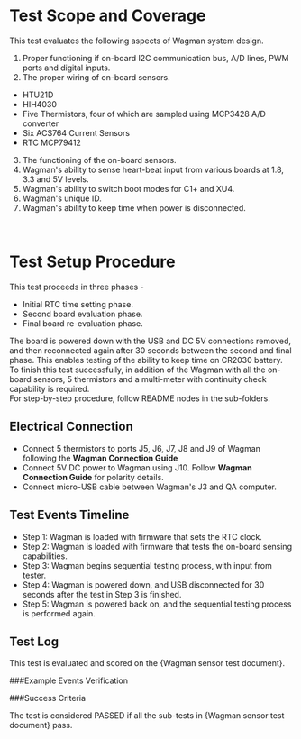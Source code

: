 # Test Scope and Coverage

This test evaluates the following aspects of Wagman system design. </br>
1. Proper functioning if on-board I2C communication bus, A/D lines, PWM ports and digital inputs. </br>
2. The proper wiring of on-board sensors.</br>
* HTU21D </br>
* HIH4030 </br>
* Five Thermistors, four of which are sampled using MCP3428 A/D converter </br>
* Six ACS764 Current Sensors </br>
* RTC MCP79412 </br>
3. The functioning of the on-board sensors.</br>
4. Wagman's ability to sense heart-beat input from various boards at 1.8, 3.3 and 5V levels.</br>
5. Wagman's ability to switch boot modes for C1+ and XU4.</br>
6. Wagman's unique ID. </br>
7. Wagman's ability to keep time when power is disconnected. </br>
</br>

# Test Setup Procedure

This test proceeds in three phases - </br>
* Initial RTC time setting phase.
* Second board evaluation phase.
* Final board re-evaluation phase.

The board is powered down with the USB and DC 5V connections removed, and then reconnected again
after 30 seconds between the second and final phase. This enables testing of the ability to keep
time on CR2030 battery.
</br>
To finish this test successfully, in addition of the Wagman with all the on-board sensors, 5 thermistors 
and a multi-meter with continuity check capability is required. 
</br>
For step-by-step procedure, follow README nodes in the sub-folders.

## Electrical Connection
*  Connect 5 thermistors to ports J5, J6, J7, J8 and J9 of Wagman following the __Wagman Connection Guide__
*  Connect 5V DC power to Wagman using J10. Follow __Wagman Connection Guide__ for polarity details. 
*  Connect micro-USB cable between Wagman's J3 and QA computer.

## Test Events Timeline
* Step 1: Wagman is loaded with firmware that sets the RTC clock.
* Step 2: Wagman is loaded with firmware that tests the on-board sensing capabilities.
* Step 3: Wagman begins sequential testing process, with input from tester.
* Step 4: Wagman is powered down, and USB disconnected for 30 seconds after the test in Step 3 is finished.
* Step 5: Wagman is powered back on, and the sequential testing process is performed again.

## Test Log

This test is evaluated and scored on the {Wagman sensor test document}.

###Example Events Verification

###Success Criteria

The test is considered PASSED if all the sub-tests in {Wagman sensor test document} pass.

